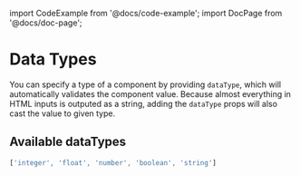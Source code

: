 import CodeExample from '@docs/code-example';
import DocPage from '@docs/doc-page';

<DocPage>

# Data Types

 You can specify a type of a component by providing `dataType`, which will automatically validates the component value.
Because almost everything in HTML inputs is outputed as a string, adding the `dataType` props will also cast the value to given type.

## Available dataTypes

 ```jsx
['integer', 'float', 'number', 'boolean', 'string']
```
<CodeExample source="components/data-types-example" mode="preview" />

</DocPage>
